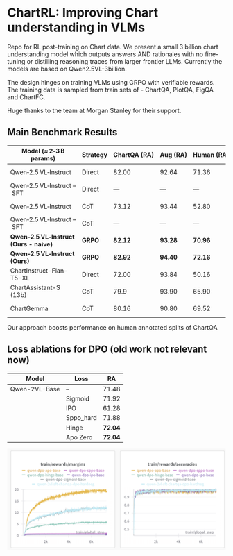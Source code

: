 # ChartRL: Improving Chart understanding in VLMs 

Repo for RL post-training on Chart data. We present a small 3 billion chart understanding model which outputs answers AND rationales with no fine-tuning or distilling reasoning traces from larger frontier LLMs. Currently the models are based on Qwen2.5VL-3billion.

The design hinges on training VLMs using GRPO with verifiable rewards.
The training data is sampled from train sets of - ChartQA, PlotQA, FigQA and ChartFC.


Huge thanks to the team at Morgan Stanley for their support.



## Main Benchmark Results

| Model (≈ 2‑3 B params)     | Strategy        | ChartQA&nbsp;(RA) | Aug&nbsp;(RA) | Human&nbsp;(RA) | Notes                     |
|----------------------------|-----------------|------------------|---------------|-----------------|---------------------------|
| Qwen‑2.5 VL‑Instruct       | Direct          | 82.00            | 92.64         | 71.36           | No rationales             |
| Qwen‑2.5 VL‑Instruct – SFT | Direct          | —                | —             | —               | No rationales             |
| Qwen‑2.5 VL‑Instruct       | CoT             | 73.12            | 93.44         | 52.80           | Very bad rationales       |
| Qwen‑2.5 VL‑Instruct – SFT | CoT             | —                | —             | —               | No rationales             |
| **Qwen‑2.5 VL‑Instruct (Ours - naive)**   | **GRPO**        | **82.12**        | **93.28**     | **70.96**       | **Solid rationales**      | \
| **Qwen‑2.5 VL‑Instruct (Ours)**   | **GRPO**        | **82.92**        | **94.40**     | **72.16**       | **Solid rationales**      | \
| ChartInstruct-Flan-T5-XL       | Direct          | 72.00            | 93.84         | 50.16           | No rationales  
| ChartAssistant-S (13b)  | CoT        | 79.9        | 93.90     | 65.90       | **Solid rationales**      |
| ChartGemma   | CoT        | 80.16        | 90.80     | 69.52       | **Solid rationales**      |



Our approach boosts performance on human annotated splits of ChartQA 


## Loss ablations for DPO (old work not relevant now)

| Model          | Loss       | RA    |
|----------------|------------|-------|
| Qwen-2VL-Base  | –          | 71.48 |
|                | Sigmoid    | 71.92 |
|                | IPO        | 61.28 |
|                | Sppo_hard  | 71.88 |
|                | Hinge      | **72.04** |
|                | Apo Zero   | **72.04** |


![image info](./ablation-dpo-loss.png "Ablation DPO Loss")



